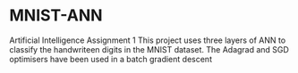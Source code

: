# MNIST-ANN
Artificial Intelligence Assignment 1
This project uses three layers of ANN to classify the handwriteen digits in the MNIST dataset. The Adagrad and SGD optimisers have been used in a batch gradient descent
